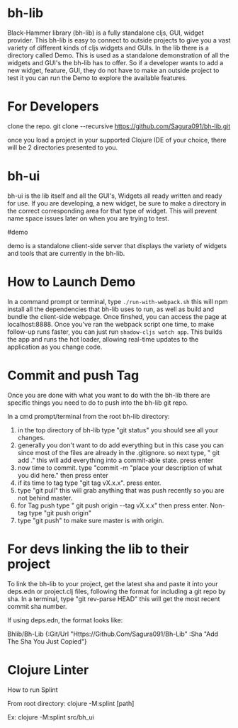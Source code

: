 # bh-lib

Black-Hammer library (bh-lib) is a fully standalone cljs, GUI, widget provider. This bh-lib is easy to connect to outside projects to give you a vast variety of different kinds of cljs widgets and GUIs. In the lib there is a directory called Demo. This is used as a standalone demonstration of all the widgets and GUI's the bh-lib has to offer. So if a developer wants to add a new widget, feature, GUI, they do not have to make an outside project to test it you can run the Demo to explore the available features.

# For Developers

clone the repo. 
git clone --recursive https://github.com/Sagura091/bh-lib.git

once you load a project in your supported Clojure IDE of your choice, there will be 2 directories presented to you. 

# bh-ui
bh-ui is the lib itself and all the GUI's, Widgets all ready written and ready for use. If you are developing, a new widget, be sure to make a directory in the correct corresponding area for that type of widget. This will prevent name space issues later on when you are trying to test. 

#demo

demo is a standalone client-side server that displays the variety of widgets and tools that are currently in the bh-lib. 


# How to Launch Demo

In a command prompt or terminal, type `./run-with-webpack.sh` this will npm install all the dependencies that bh-lib uses to run, as well as build and bundle the client-side webpage.  Once finshed, you can access the page at localhost:8888.  Once you've ran the webpack script one time, to make follow-up runs faster, you can just run `shadow-cljs watch app`.  This builds the app and runs the hot loader, allowing real-time updates to the application as you change code.


# Commit and push Tag

Once you are done with what you want to do with the bh-lib there are specific things you need to do to push into the bh-lib git repo. 

In a cmd prompt/terminal from the root bh-lib directory: 

1) in the top directory of bh-lib type "git status" you should see all your changes. 
2) generally you don't want to do add everything but in this case you can since most of the files are already in the .gitignore. so next type, " git add ." this will add everything into a commit-able state. press enter
3) now time to commit. type "commit -m "place your description of what you did here." then press enter
4) if its time to tag type "git tag vX.x.x". press enter.
5) type "git pull" this will grab anything that was push recently so you are not behind master.
6) for Tag push type " git push origin --tag vX.x.x" then press enter. Non-tag type "git push origin"
7) type "git push" to make sure master is with origin.


# For devs linking the lib to their project

To link the bh-lib to your project, get the latest sha and paste it into your deps.edn or project.clj files, following the format for including a git repo by sha. In a terminal, type "git rev-parse HEAD" this will get the most recent commit sha number.

If using deps.edn, the format looks like: 
 
Bhlib/Bh-Lib                                  {:Git/Url "Https://Github.Com/Sagura091/Bh-Lib"
                                               :Sha     "Add The Sha You Just Copied"} 
                                               
 



# Clojure Linter

How to run Splint

From root directory:  clojure -M:splint [path]

Ex:  clojure -M:splint src/bh_ui




